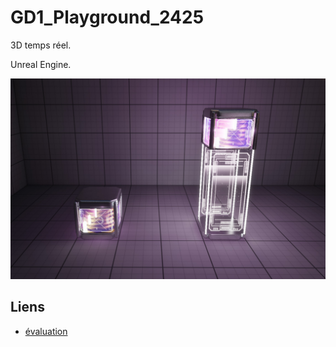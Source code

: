 # GD1_Playground_2425

3D temps réel. 

Unreal Engine.

![](Web/briefs/assets/GD1-Checkpoint-1.jpg)

## Liens
- [évaluation](https://jniac.github.io/GD1_Playground_2425/Web/evaluation/)

